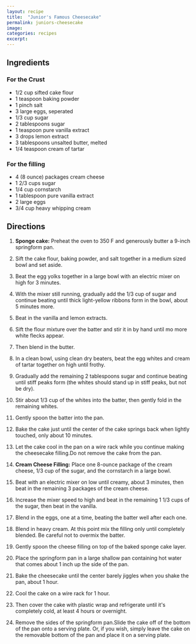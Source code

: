 ```yaml
---
layout: recipe
title:  "Junior's Famous Cheesecake"
permalink: juniors-cheesecake
image:
categories: recipes
excerpt:
---
```




## Ingredients

### For the Crust
* 1/2 cup sifted cake flour
* 1 teaspoon baking powder
* 1 pinch salt
* 3 large eggs, seperated
* 1/3 cup sugar
* 2 tablespoons sugar
* 1 teaspoon pure vanilla extract
* 3 drops lemon extract
* 3 tablespoons unsalted butter, melted
* 1/4 teaspoon cream of tartar

### For the filling

* 4 (8 ounce) packages cream cheese
* 1 2/3 cups sugar
* 1/4 cup cornstarch
* 1 tablespoon pure vanilla extract
* 2 large eggs
* 3/4 cup heavy whipping cream

## Directions
1. **Sponge cake:** Preheat the oven to 350 F and generously butter a 9-inch springform pan.

1. Sift the cake flour, baking powder, and salt together in a medium sized bowl and set aside.

1. Beat the egg yolks together in a large bowl with an electric mixer on high for 3 minutes.

1. With the mixer still running, gradually add the 1/3 cup of sugar and continue beating until thick light-yellow ribbons form in the bowl, about 5 minutes more.

1. Beat in the vanilla and lemon extracts.

1. Sift the flour mixture over the batter and stir it in by hand until mo more white flecks appear.

1. Then blend in the butter.

1. In a clean bowl, using clean dry beaters, beat the egg whites and cream of tartar together on high until frothy.

1. Gradually add the remaining 2 tablespoons sugar and continue beating until stiff peaks form (the whites should stand up in stiff peaks, but not be dry).

1. Stir about 1/3 cup of the whites into the batter, then gently fold in the remaining whites.

1. Gently spoon the batter into the pan.

1. Bake the cake just until the center of the cake springs back when lightly touched, only about 10 minutes.

1. Let the cake cool in the pan on a wire rack while you continue making the cheesecake filling.Do not remove the cake from the pan.

1. **Cream Cheese Filling:** Place one 8-ounce package of the cream cheese, 1/3 cup of the sugar, and the cornstarch in a large bowl.

1. Beat with an electric mixer on low until creamy, about 3 minutes, then beat in the remaining 3 packages of the cream cheese.

1. Increase the mixer speed to high and beat in the remaining 1 1/3 cups of the sugar, then beat in the vanilla.

1. Blend in the eggs, one at a time, beating the batter well after each one.

1. Blend in heavy cream. At this point mix the filling only until completely blended. Be careful not to overmix the batter.

1. Gently spoon the cheese filling on top of the baked sponge cake layer.

1. Place the springform pan in a large shallow pan containing hot water that comes about 1 inch up the side of the pan.

1. Bake the cheesecake until the center barely jiggles when you shake the pan, about 1 hour.

1. Cool the cake on a wire rack for 1 hour.

1. Then cover the cake with plastic wrap and refrigerate until it's completely cold, at least 4 hours or overnight.

1. Remove the sides of the springform pan.Slide the cake off of the bottom of the pan onto a serving plate. Or, if you wish, simply leave the cake on the removable bottom of the pan and place it on a serving plate.
